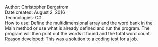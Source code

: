 Author: Christopher Bergstrom<br>
Date created: August 2, 2016<br>
Technologies: C#<br>
How to use: Define the multidimensional array and the word bank in the Main method or use what is already defined and run the program. The program will then print out the words it found and the total word count.<br>
Reason developed: This was a solution to a coding test for a job.

